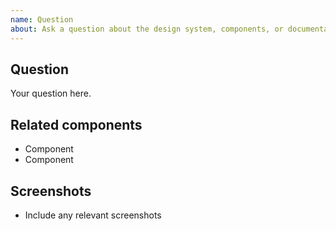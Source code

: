 ```yaml
---
name: Question
about: Ask a question about the design system, components, or documentation
---
```


<!--
  ### IMPORTANT SECURITY NOTE ###

  When opening issues, be sure NOT to include any private or personal
  information such as secrets, passwords, or any source code that involves
  data retrieval.

  Also, do not include links to sites on staging.
-->

## Question

<!--
  Ask a question about the design system.
-->

Your question here.

## Related components

<!--
  Please list in bullet form what components are related to your question
  You can optionally add version numbers
-->

- Component <!-- Example: @tds/core-expand-collapse@1.1.0 -->
- Component <!-- Example: Expand Collapse -->

## Screenshots

<!--
  If applicable, please provide designs or screenshots
-->

- Include any relevant screenshots

